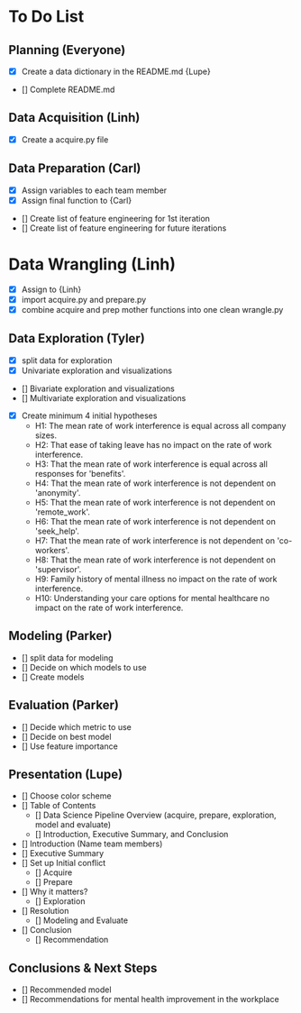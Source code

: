 # To Do List

## Planning (Everyone)

- [X] Create a data dictionary in the README.md {Lupe}
- [] Complete README.md


## Data Acquisition (Linh)
- [X] Create a acquire.py file

## Data Preparation (Carl)

- [x] Assign variables to each team member
- [X] Assign final function to {Carl}
- [] Create list of feature engineering for 1st iteration
- [] Create list of feature engineering for future iterations

# Data Wrangling (Linh)
- [X] Assign to {Linh}
- [X] import acquire.py and prepare.py
- [X] combine acquire and prep mother functions into one clean wrangle.py

## Data Exploration (Tyler)
- [X] split data for exploration
- [X] Univariate exploration and visualizations
- [] Bivariate exploration and visualizations
- [] Multivariate exploration and visualizations
- [X] Create minimum 4 initial hypotheses
    - H1: The mean rate of work interference is equal across all company sizes.
    - H2: That ease of taking leave has no impact on the rate of work interference.
    - H3: That the mean rate of work interference is equal across all responses for 'benefits'.
    - H4: That the mean rate of work interference is not dependent on 'anonymity'.
    - H5: That the mean rate of work interference is not dependent on 'remote_work'.
    - H6: That the mean rate of work interference is not dependent on 'seek_help'.
    - H7: That the mean rate of work interference is not dependent on 'co-workers'.
    - H8: That the mean rate of work interference is not dependent on 'supervisor'.
    - H9: Family history of mental illness no impact on the rate of work interference.
    - H10: Understanding your care options for mental healthcare no impact on the rate of work interference.
    
    
## Modeling (Parker)
- [] split data for modeling
- [] Decide on which models to use
- [] Create models

## Evaluation (Parker)
- [] Decide which metric to use
- [] Decide on best model
- [] Use feature importance

## Presentation (Lupe)
- [] Choose color scheme
- [] Table of Contents
    - [] Data Science Pipeline Overview (acquire, prepare, exploration, model and evaluate)
    - [] Introduction, Executive Summary, and Conclusion
- [] Introduction (Name team members)
- [] Executive Summary
- [] Set up Initial conflict
    - [] Acquire
    - [] Prepare
- [] Why it matters?
    - [] Exploration
- [] Resolution
    - [] Modeling and Evaluate
- [] Conclusion
    - [] Recommendation

## Conclusions & Next Steps
- [] Recommended model
- [] Recommendations for mental health improvement in the workplace 



